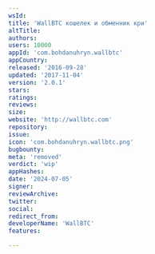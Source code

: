 ```yaml
---
wsId: 
title: 'WallBTC кошелек и обменник кри'
altTitle: 
authors: 
users: 10000
appId: 'com.bohdanuhryn.wallbtc'
appCountry: 
released: '2016-09-28'
updated: '2017-11-04'
version: '2.0.1'
stars: 
ratings: 
reviews: 
size: 
website: 'http://wallbtc.com'
repository: 
issue: 
icon: 'com.bohdanuhryn.wallbtc.png'
bugbounty: 
meta: 'removed'
verdict: 'wip'
appHashes: 
date: '2024-07-05'
signer: 
reviewArchive: 
twitter: 
social: 
redirect_from: 
developerName: 'WallBTC'
features: 

---
```


